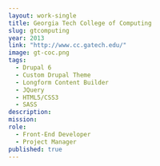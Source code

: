 ```yaml
---
layout: work-single
title: Georgia Tech College of Computing
slug: gtcomputing
year: 2013
link: "http://www.cc.gatech.edu/"
image: gt-coc.png
tags:
  - Drupal 6
  - Custom Drupal Theme
  - Longform Content Builder
  - JQuery
  - HTML5/CSS3
  - SASS
description:
mission:
role:
  - Front-End Developer
  - Project Manager
published: true
---
```

